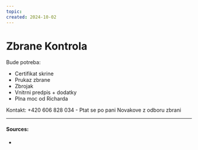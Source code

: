 ```yaml
---
topic: 
created: 2024-10-02
---
```


# Zbrane Kontrola

Bude potreba:

- Certifikat skrine
- Prukaz zbrane
- Zbrojak
- Vnitrni predpis + dodatky
- Plna moc od Richarda

Kontakt: +420 606 828 034 - Ptat se po pani Novakove z odboru zbrani

___
#### Sources:
- 
